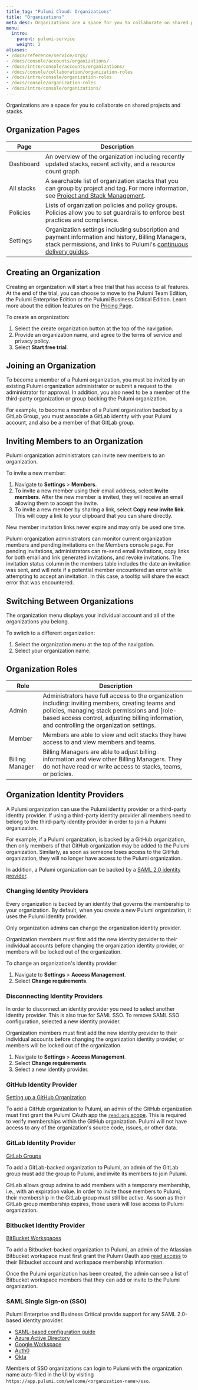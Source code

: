 ```yaml
---
title_tag: "Pulumi Cloud: Organizations"
title: "Organizations"
meta_desc: Organizations are a space for you to collaborate on shared projects and stacks. Learn more about how Organizations work in the Pulumi Cloud Service.
menu:
  intro:
    parent: pulumi-service
    weight: 2
aliases:
- /docs/reference/service/orgs/
- /docs/console/accounts/organizations/
- /docs/intro/console/accounts/organizations/
- /docs/console/collaboration/organization-roles
- /docs/intro/console/organization-roles
- /docs/console/organization-roles
- /docs/intro/console/organizations/
---
```


Organizations are a space for you to collaborate on shared projects and stacks.

## Organization Pages

| Page | Description |
|--------|--------|
| Dashboard | An overview of the organization including recently updated stacks, recent activity, and a resource count graph. |
| All stacks | A searchable list of organization stacks that you can group by project and tag. For more information, see [Project and Stack Management](/docs/intro/pulumi-service/projects-and-stacks/). |
| Policies | Lists of organization policies and policy groups. Policies allow you to set guardrails to enforce best practices and compliance. |
| Settings | Organization settings including subscription and payment information and history, Billing Managers, stack permissions, and links to Pulumi's [continuous delivery guides](/docs/guides/continuous-delivery/). |

## Creating an Organization

Creating an organization will start a free trial that has access to all features.
At the end of the trial, you can choose to move to the Pulumi Team Edition, the Pulumi Enterprise Edition or the Pulumi Business Critical Edition.
Learn more about the edition features on the [Pricing Page](/pricing/).

To create an organization:

1. Select the create organization button at the top of the  navigation.
1. Provide an organization name, and agree to the terms of service and privacy policy.
1. Select **Start free trial**.

## Joining an Organization

To become a member of a Pulumi organization, you must be invited by an existing Pulumi
organization administrator or submit a request to the administrator for approval.
In addition, you also need to be a member of the third-party organization or group backing the Pulumi organization.

For example, to become a member of a Pulumi organization backed by a GitLab Group,
you must associate a GitLab identity with your Pulumi account, and also
be a member of that GitLab group.

## Inviting Members to an Organization

Pulumi organization administrators can invite new members to an organization.

To invite a new member:

1. Navigate to **Settings** > **Members**.
2. To invite a new member using their email address, select **Invite members**. After the new member is invited, they will receive an email allowing them to accept the invite.
3. To invite a new member by sharing a link, select **Copy new invite link**. This will copy a link to your clipboard that you can share directly.

New member invitation links never expire and may only be used one time.

Pulumi organization administrators can monitor current organization members and pending invitations on the Members console page. For pending invitations, administrators can re-send email invitations, copy links for both email and link generated invitations, and revoke invitations. The invitation status column in the members table includes the date an invitation was sent, and will note if a potential member encountered an error while attempting to accept an invitation. In this case, a tooltip will share the exact error that was encountered.

## Switching Between Organizations

The organization menu displays your individual account and all of the organizations you belong.

To switch to a different organization:

1. Select the organization menu at the top of the navigation.
1. Select your organization name.

## Organization Roles

| Role | Description |
|--------|--------|
| Admin | Administrators have full access to the organization including: inviting members, creating teams and policies, managing stack permissions and [role-based access control, adjusting billing information, and controlling the organization settings. |
| Member | Members are able to view and edit stacks they have access to and view members and teams. |
| Billing Manager | Billing Managers are able to adjust billing information and view other Billing Managers. They do not have read or write access to stacks, teams, or policies. |

## Organization Identity Providers

A Pulumi organization can use the Pulumi identity provider or a third-party identity provider.
If using a third-party identity provider all members need to belong to the third-party
identity provider in order to join a Pulumi organization.

For example, if a Pulumi organization, is backed by a GitHub organization, then only members
of that GitHub organization may be added to the Pulumi organization. Similarly, as soon as
someone loses access to the GitHub organization, they will no longer have access to the
Pulumi organization.

In addition, a Pulumi organization can be backed by a [SAML 2.0 identity provider](/docs/guides/saml/).

### Changing Identity Providers

Every organization is backed by an identity that governs the membership to your organization.
By default, when you create a new Pulumi organization, it uses the Pulumi identity provider.

Only organization admins can change the organization identity provider.

Organization members must first add the new identity provider to their individual accounts before changing the organization identity provider, or members will be locked out of the organization.

To change an organization's identity provider:

1. Navigate to **Settings** > **Access Management**.
1. Select **Change requirements**.

### Disconnecting Identity Providers

In order to disconnect an identity provider you need to select another identity provider. This is also true for SAML SSO. To remove SAML SSO configuration, selected a new identity provider.

Organization members must first add the new identity provider to their individual accounts before changing the organization identity provider, or members will be locked out of the organization.

1. Navigate to **Settings** > **Access Management**.
1. Select **Change requirements**.
1. Select a new identity provider.

### GitHub Identity Provider

[Setting up a GitHub Organization](https://docs.github.com/en/organizations/collaborating-with-groups-in-organizations/creating-a-new-organization-from-scratch)

To add a GitHub organization to Pulumi, an admin of the GitHub organization
must first grant the Pulumi OAuth app the [`read:org` scope](https://github.com/settings/connections/applications/7cf9078f3c92b17a5f0f).
This is required to verify memberships within the GitHub organization.
Pulumi will not have access to any of the organization's source code, issues, or other data.

### GitLab Identity Provider

[GitLab Groups](https://docs.gitlab.com/ce/user/group/)

To add a GitLab-backed organization to Pulumi, an admin of the GitLab group
must add the group to Pulumi, and invite its members to join Pulumi.

GitLab allows group admins to add members with a temporary membership, i.e., with an
expiration value. In order to invite those members to Pulumi, their membership in the
GitLab group must still be active. As soon as their GitLab group membership expires,
those users will lose access to Pulumi organization.

### Bitbucket Identity Provider

[BitBucket Workspaces](https://bitbucket.org/blog/introducing-workspaces)

To add a Bitbucket-backed organization to Pulumi, an admin of the Atlassian
Bitbucket workspace
must first grant the Pulumi Oauth app [read access](https://confluence.atlassian.com/bitbucket/oauth-on-bitbucket-cloud-238027431.html#OAuthonBitbucketCloud-Scopes)
to their Bitbucket account and workspace membership information.

Once the Pulumi organization has been created, the admin can see a list of Bitbucket workspace
members that they can add or invite to the Pulumi organization.

### SAML Single Sign-on (SSO)

Pulumi Enterprise and Business Critical provide support for any SAML 2.0-based identity provider.

* [SAML-based configuration guide](/docs/guides/saml/)
* [Azure Active Directory](/docs/guides/saml/aad/)
* [Google Workspace](/docs/guides/saml/gsuite/)
* [Auth0](/docs/guides/saml/auth0/)
* [Okta](/docs/guides/saml/okta/)

Members of SSO organizations can login to Pulumi with the organization name auto-filled in the UI by visiting `https://app.pulumi.com/welcome/<organization-name>/sso`.
